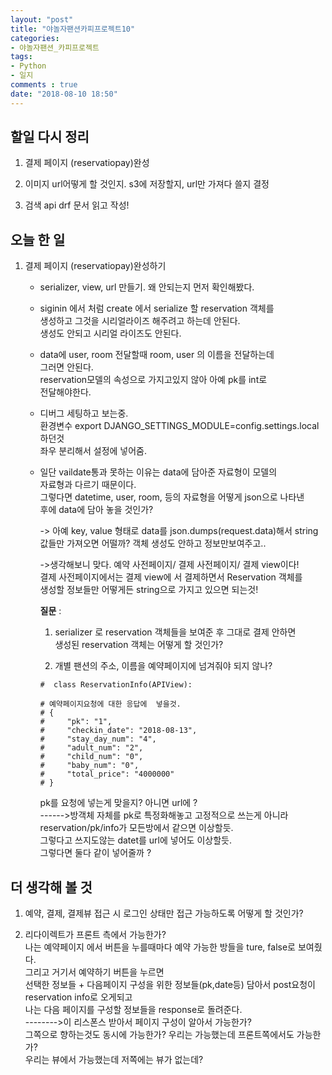 ```yaml
---
layout: "post"
title: "야놀자팬션카피프로젝트10"    
categories:  
- 야놀자팬션_카피프로젝트      
tags:  
- Python    
- 일지       
comments : true    
date: "2018-08-10 18:50"  
---    
```


## 할일 다시 정리    
1. 결제 페이지 (reservatiopay)완성   

2. 이미지 url어떻게 할 것인지. s3에 저장할지, url만 가져다 쓸지 결정    

3. 검색 api drf 문서 읽고 작성! 


## 오늘 한 일     
1. 결제 페이지 (reservatiopay)완성하기 
    - serializer, view, url 만들기. 왜 안되는지 먼저 확인해봤다.
    
    - siginin 에서 처럼 create 에서 serialize 할 reservation 객체를   
      생성하고 그것을 시리얼라이즈 해주려고 하는데 안된다.  
      생성도 안되고 시리얼 라이즈도 안된다.      
    
    - data에 user, room 전달할때 room, user 의 이름을 전달하는데   
      그러면 안된다.     
      reservation모델의 속성으로 가지고있지 않아 아예 pk를 int로   
      전달해야한다.  
     
    - 디버그 세팅하고 보는중.      
      환경변수 export DJANGO_SETTINGS_MODULE=config.settings.local 하던것     
      좌우 분리해서 설정에 넣어줌.  
    
    - 일단 vaildate통과 못하는 이유는 data에 담아준 자료형이 모델의   
      자료형과 다르기 때문이다.   
      그렇다면 datetime, user, room, 등의 자료형을 어떻게 json으로 나타낸    
      후에  data에 담아 놓을 것인가?    

      -> 아예 key, value 형태로 data를 json.dumps(request.data)해서 string  
      값들만 가져오면 어떨까? 객체 생성도 안하고 정보만보여주고..  
      
      ->생각해보니 맞다. 예약 사전페이지/ 결제 사전페이지/ 결제 view이다!   
      결제 사전페이지에서는 결제 view에 서 결제하면서 Reservation 객체를     
      생성할 정보들만 어떻게든 string으로 가지고 있으면 되는것!  
      
      **질문** :  
      1. serializer 로 reservation 객체들을 보여준 후 그대로 결제 안하면   
      생성된 reservation 객체는 어떻게 할 것인가?
    
      2. 개별 팬션의 주소, 이름을 예약페이지에 넘겨줘야 되지 않나?   
        ```
        #  class ReservationInfo(APIView):
    
        # 예약페이지요청에 대한 응답에  넣을것.
        # {
        #     "pk": "1",                        
        #     "checkin_date": "2018-08-13",                                               
        #     "stay_day_num": "4",                                                        
        #     "adult_num": "2",                                                           
        #     "child_num": "0",
        #     "baby_num": "0",
        #     "total_price": "4000000"
        # }
        ```
        pk를 요청에 넣는게 맞을지? 아니면 url에 ?  
        ------>방객체 자체를 pk로 특정화해놓고 고정적으로 쓰는게 아니라  
        reservation/pk/info가 모든방에서 같으면 이상할듯.  
        그렇다고 쓰지도않는 datet를 url에 넣어도 이상할듯.  
        그렇다면 둘다 같이 넣어줄까 ?  
        
## 더 생각해 볼 것    
1. 예약, 결제, 결제뷰 접근 시 로그인 상태만 접근 가능하도록 어떻게 할 것인가?  

2. 리다이렉트가 프론트 측에서 가능한가?   
    나는 예약페이지 에서 버튼을 누를때마다 예약 가능한 방들을 ture, false로 보여줬다.  
    그리고 거기서 예약하기 버튼을 누르면   
    선택한 정보들 + 다음페이지 구성을 위한 정보들(pk,date등)  담아서 post요청이   
    reservation info로 오게되고  
    나는 다음 페이지를 구성할 정보들을 response로 돌려준다.   
    -------->이 리스폰스 받아서 페이지 구성이 알아서 가능한가?    
    그쪽으로 향하는것도 동시에 가능한가? 우리는 가능했는데 프론트쪽에서도 가능한가?   
    우리는 뷰에서 가능했는데 저쪽에는 뷰가 없는데?   
